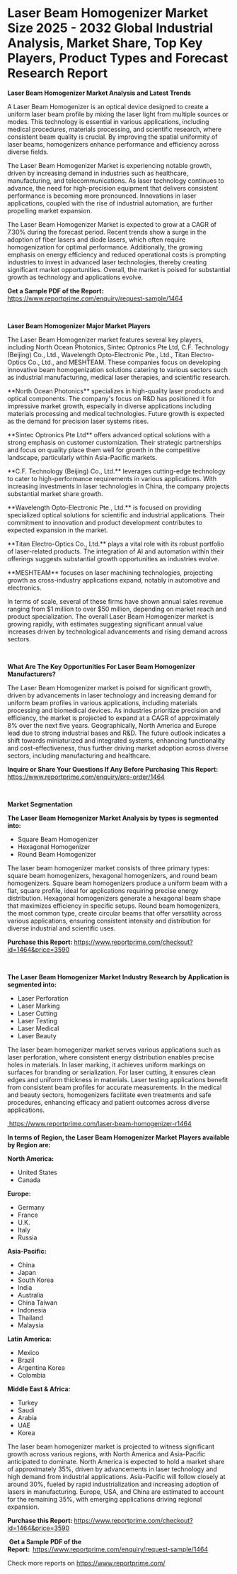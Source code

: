 <p><h1>Laser Beam Homogenizer Market Size 2025 - 2032 Global Industrial Analysis, Market Share, Top Key Players, Product Types and Forecast Research Report</h1></p><p><strong>Laser Beam Homogenizer Market Analysis and Latest Trends</strong></p>
<p><p>A Laser Beam Homogenizer is an optical device designed to create a uniform laser beam profile by mixing the laser light from multiple sources or modes. This technology is essential in various applications, including medical procedures, materials processing, and scientific research, where consistent beam quality is crucial. By improving the spatial uniformity of laser beams, homogenizers enhance performance and efficiency across diverse fields.</p><p>The Laser Beam Homogenizer Market is experiencing notable growth, driven by increasing demand in industries such as healthcare, manufacturing, and telecommunications. As laser technology continues to advance, the need for high-precision equipment that delivers consistent performance is becoming more pronounced. Innovations in laser applications, coupled with the rise of industrial automation, are further propelling market expansion.</p><p>The Laser Beam Homogenizer Market is expected to grow at a CAGR of 7.30% during the forecast period. Recent trends show a surge in the adoption of fiber lasers and diode lasers, which often require homogenization for optimal performance. Additionally, the growing emphasis on energy efficiency and reduced operational costs is prompting industries to invest in advanced laser technologies, thereby creating significant market opportunities. Overall, the market is poised for substantial growth as technology and applications evolve.</p></p>
<p><strong>Get a Sample PDF of the Report:&nbsp;</strong> <a href="https://www.reportprime.com/enquiry/request-sample/1464?utm_campaign=2472&utm_medium=2&utm_source=Github&utm_content=ia&utm_term=18032025&utm_id=laser-beam-homogenizer">https://www.reportprime.com/enquiry/request-sample/1464</a></p>
<p>&nbsp;</p>
<p><strong>Laser Beam Homogenizer Major Market Players</strong></p>
<p><p>The Laser Beam Homogenizer market features several key players, including North Ocean Photonics, Sintec Optronics Pte Ltd, C.F. Technology (Beijing) Co., Ltd., Wavelength Opto-Electronic Pte., Ltd., Titan Electro-Optics Co., Ltd., and MESHTEAM. These companies focus on developing innovative beam homogenization solutions catering to various sectors such as industrial manufacturing, medical laser therapies, and scientific research.</p><p>**North Ocean Photonics** specializes in high-quality laser products and optical components. The company's focus on R&D has positioned it for impressive market growth, especially in diverse applications including materials processing and medical technologies. Future growth is expected as the demand for precision laser systems rises.</p><p>**Sintec Optronics Pte Ltd** offers advanced optical solutions with a strong emphasis on customer customization. Their strategic partnerships and focus on quality place them well for growth in the competitive landscape, particularly within Asia-Pacific markets.</p><p>**C.F. Technology (Beijing) Co., Ltd.** leverages cutting-edge technology to cater to high-performance requirements in various applications. With increasing investments in laser technologies in China, the company projects substantial market share growth.</p><p>**Wavelength Opto-Electronic Pte., Ltd.** is focused on providing specialized optical solutions for scientific and industrial applications. Their commitment to innovation and product development contributes to expected expansion in the market.</p><p>**Titan Electro-Optics Co., Ltd.** plays a vital role with its robust portfolio of laser-related products. The integration of AI and automation within their offerings suggests substantial growth opportunities as industries evolve.</p><p>**MESHTEAM** focuses on laser machining technologies, projecting growth as cross-industry applications expand, notably in automotive and electronics.</p><p>In terms of scale, several of these firms have shown annual sales revenue ranging from $1 million to over $50 million, depending on market reach and product specialization. The overall Laser Beam Homogenizer market is growing rapidly, with estimates suggesting significant annual value increases driven by technological advancements and rising demand across sectors.</p></p>
<p>&nbsp;</p>
<p><strong>What Are The Key Opportunities For Laser Beam Homogenizer Manufacturers?</strong></p>
<p><p>The Laser Beam Homogenizer market is poised for significant growth, driven by advancements in laser technology and increasing demand for uniform beam profiles in various applications, including materials processing and biomedical devices. As industries prioritize precision and efficiency, the market is projected to expand at a CAGR of approximately 8% over the next five years. Geographically, North America and Europe lead due to strong industrial bases and R&D. The future outlook indicates a shift towards miniaturized and integrated systems, enhancing functionality and cost-effectiveness, thus further driving market adoption across diverse sectors, including manufacturing and healthcare.</p></p>
<p><strong>Inquire or Share Your Questions If Any Before Purchasing This Report:</strong> <a href="https://www.reportprime.com/enquiry/pre-order/1464?utm_campaign=2472&utm_medium=2&utm_source=Github&utm_content=ia&utm_term=18032025&utm_id=laser-beam-homogenizer">https://www.reportprime.com/enquiry/pre-order/1464</a></p>
<p>&nbsp;</p>
<p><strong>Market Segmentation</strong></p>
<p><strong>The Laser Beam Homogenizer Market Analysis by types is segmented into:</strong></p>
<p><ul><li>Square Beam Homogenizer</li><li>Hexagonal Homogenizer</li><li>Round Beam Homogenizer</li></ul></p>
<p><p>The laser beam homogenizer market consists of three primary types: square beam homogenizers, hexagonal homogenizers, and round beam homogenizers. Square beam homogenizers produce a uniform beam with a flat, square profile, ideal for applications requiring precise energy distribution. Hexagonal homogenizers generate a hexagonal beam shape that maximizes efficiency in specific setups. Round beam homogenizers, the most common type, create circular beams that offer versatility across various applications, ensuring consistent intensity and distribution for diverse industrial and scientific uses.</p></p>
<p><strong>Purchase this Report:&nbsp;</strong><a href="https://www.reportprime.com/checkout?id=1464&price=3590&utm_campaign=2472&utm_medium=2&utm_source=Github&utm_content=ia&utm_term=18032025&utm_id=laser-beam-homogenizer">https://www.reportprime.com/checkout?id=1464&price=3590</a></p>
<p>&nbsp;</p>
<p><strong>The Laser Beam Homogenizer Market Industry Research by Application is segmented into:</strong></p>
<p><ul><li>Laser Perforation</li><li>Laser Marking</li><li>Laser Cutting</li><li>Laser Testing</li><li>Laser Medical</li><li>Laser Beauty</li></ul></p>
<p><p>The laser beam homogenizer market serves various applications such as laser perforation, where consistent energy distribution enables precise holes in materials. In laser marking, it achieves uniform markings on surfaces for branding or serialization. For laser cutting, it ensures clean edges and uniform thickness in materials. Laser testing applications benefit from consistent beam profiles for accurate measurements. In the medical and beauty sectors, homogenizers facilitate even treatments and safe procedures, enhancing efficacy and patient outcomes across diverse applications.</p></p>
<p><a href="https://www.reportprime.com/laser-beam-homogenizer-r1464?utm_campaign=2472&utm_medium=2&utm_source=Github&utm_content=ia&utm_term=18032025&utm_id=laser-beam-homogenizer">&nbsp;https://www.reportprime.com/laser-beam-homogenizer-r1464</a></p>
<p><strong>In terms of Region, the Laser Beam Homogenizer Market Players available by Region are:</strong></p>
<p>
    <p> <strong> North America: </strong>
        <ul>
            <li>United States</li>
            <li>Canada</li>
        </ul>
        </p> 
    <p> <strong> Europe: </strong>
        <ul>
            <li>Germany</li>
            <li>France</li>
            <li>U.K.</li>
            <li>Italy</li>
            <li>Russia</li>
        </ul>
        </p> 
    <p> <strong> Asia-Pacific: </strong>
        <ul>
            <li>China</li>
            <li>Japan</li>
            <li>South Korea</li>
            <li>India</li>
            <li>Australia</li>
            <li>China Taiwan</li>
            <li>Indonesia</li>
            <li>Thailand</li>
            <li>Malaysia</li>
        </ul>
        </p> 
    <p> <strong> Latin America: </strong>
        <ul>
            <li>Mexico</li>
            <li>Brazil</li>
            <li>Argentina Korea</li>
            <li>Colombia</li>
        </ul>
        </p> 
    <p> <strong> Middle East & Africa: </strong>
        <ul>
            <li>Turkey</li>
            <li>Saudi</li>
            <li>Arabia</li>
            <li>UAE</li>
            <li>Korea</li>
        </ul>
    </p>
    </p>
<p><p>The laser beam homogenizer market is projected to witness significant growth across various regions, with North America and Asia-Pacific anticipated to dominate. North America is expected to hold a market share of approximately 35%, driven by advancements in laser technology and high demand from industrial applications. Asia-Pacific will follow closely at around 30%, fueled by rapid industrialization and increasing adoption of lasers in manufacturing. Europe, USA, and China are estimated to account for the remaining 35%, with emerging applications driving regional expansion.</p></p>
<p><strong>Purchase this Report: </strong><a href="https://www.reportprime.com/checkout?id=1464&price=3590&utm_campaign=2472&utm_medium=2&utm_source=Github&utm_content=ia&utm_term=18032025&utm_id=laser-beam-homogenizer">https://www.reportprime.com/checkout?id=1464&price=3590</a></p>
<p>&nbsp;<strong>Get a Sample PDF of the Report:&nbsp;&nbsp;</strong><a href="https://www.reportprime.com/enquiry/request-sample/1464?utm_campaign=2472&utm_medium=2&utm_source=Github&utm_content=ia&utm_term=18032025&utm_id=laser-beam-homogenizer">https://www.reportprime.com/enquiry/request-sample/1464</a></p>
<p><strong></strong></p>
<p>Check more reports on <a href="https://www.reportprime.com/?utm_campaign=2472&utm_medium=2&utm_source=Github&utm_content=ia&utm_term=18032025&utm_id=laser-beam-homogenizer">https://www.reportprime.com/</a></p>